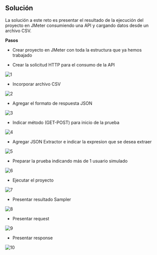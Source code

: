 ## Solución
  
La solución a este reto es presentar el resultado de la ejecución del proyecto en JMeter consumiendo una API y cargando datos desde un archivo CSV.

**Pasos**

* Crear proyecto en JMeter con toda la estructura que ya hemos trabajado

* Crear la solicitud HTTP  para el consumo de la API

![1](https://user-images.githubusercontent.com/22419786/158936700-91008d86-9663-450e-aa6a-4f37d77a8377.png)

* Incorporar archivo CSV

![2](https://user-images.githubusercontent.com/22419786/158936711-b0a7f2c9-6d6c-4360-aa18-760305fee456.png)

* Agregar el formato de respuesta JSON

![3](https://user-images.githubusercontent.com/22419786/158936727-2dfacc4b-64d7-41e7-ad6b-3cebdf79f353.png)

* Indicar método (GET-POST) para inicio de la prueba

![4](https://user-images.githubusercontent.com/22419786/158936743-aad17526-4200-4043-b5e3-0f4d97f6445a.png)

* Agregar JSON Extractor e indicar la expresion que se desea extraer

![5](https://user-images.githubusercontent.com/22419786/158936761-040ea238-6d0f-4c21-b51d-98abec08fb07.png)

* Preparar la prueba indicando más de 1 usuario simulado

![6](https://user-images.githubusercontent.com/22419786/158936802-54bebfbf-00a3-49f4-819d-70017efcadc7.png)

* Ejecutar el proyecto

![7](https://user-images.githubusercontent.com/22419786/158936814-15576b42-d392-4c01-b6d9-d526d03739da.png)

* Presentar resultado Sampler

![8](https://user-images.githubusercontent.com/22419786/158936854-6fea0495-3cf5-42ee-8cca-c9dcf7ba1f2e.png)

* Presentar request

![9](https://user-images.githubusercontent.com/22419786/158936870-a6ac3364-334b-420a-b96b-ff8aa9ae18b3.png)

* Presentar response

![10](https://user-images.githubusercontent.com/22419786/158936891-51ac9268-ff49-41bf-a0f9-4d0b28b95db5.png)
